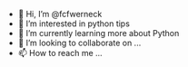 - 👋 Hi, I’m @fcfwerneck
- 👀 I’m interested in python tips
- 🌱 I’m currently learning more about Python
- 💞️ I’m looking to collaborate on ...
- 📫 How to reach me ...

<!---
fcfwerneck/fcfwerneck is a ✨ special ✨ repository because its `README.md` (this file) appears on your GitHub profile.
You can click the Preview link to take a look at your changes.
--->
